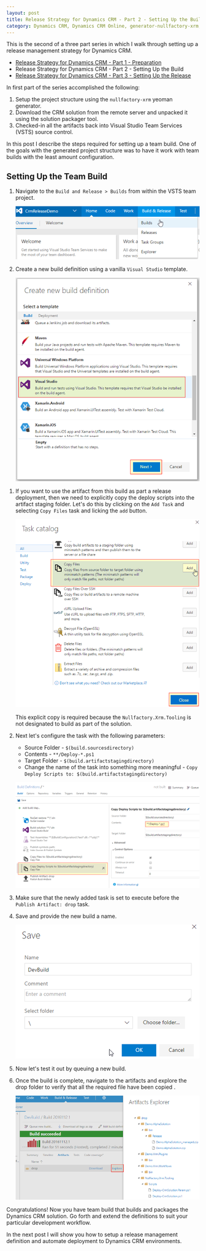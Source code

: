 ```yaml
---
layout: post
title: Release Strategy for Dynamics CRM - Part 2 - Setting Up the Build
category: Dynamics CRM, Dynamics CRM Online, generator-nullfactory-xrm, Visual Studio Team Services, Team Foundation Server, ALM
---
```


This is the second of a three part series in which I walk through setting up a release management strategy for Dynamics CRM.

- [Release Strategy for Dynamics CRM - Part 1 - Preparation](/2016/10/release-strategy-for-dynamics-crm-prepping-part-1/)
- Release Strategy for Dynamics CRM - Part 2 - Setting Up the Build
- [Release Strategy for Dynamics CRM - Part 3 - Setting Up the Release](/2016/11/release-strategy-for-dynamics-crm-setting-up-the-release-part-3/)

In first part of the series accomplished the following:
	
1. Setup the project structure using the `nullfactory-xrm` yeoman generator.	
1. Download the CRM solution from the remote server and unpacked it using the solution packager tool.
1. Checked-in all the artifacts back into Visual Studio Team Services (VSTS) source control.

In this post I describe the steps required for setting up a team build. One of the goals with the generated project structure was to have it work with team builds with the least amount configuration. 

## Setting Up the Team Build

1. Navigate to the `Build and Release > Builds` from within the VSTS team project.

	![Build and Release Menue](/images/posts/CrmReleasePt2/10_NewDefintion.png)

1. Create a new build definition using a vanilla `Visual Studio` template.

	![Visual Studio Template](/images/posts/CrmReleasePt2/20_SelectBuildTemplate.png)

<!--excerpt-->  

1. If you want to use the artifact from this build as part a release deployment, then we need to explicitly copy the deploy scripts into the artifact staging folder. Let's do this by clicking on the `Add Task` and selecting `Copy Files` task and licking the `add` button. 

	![Copy Task](/images/posts/CrmReleasePt2/30_CopyTask.png)

	This explicit copy is required because the `Nullfactory.Xrm.Tooling` is not designated to build as part of the solution.

1. Next let's configure the task with the following parameters:
	
	- Source Folder -  `$(build.sourcesdirectory)`
	- Contents - `**/Deploy-*.ps1`
	- Target Folder - `$(build.artifactstagingdirectory)`
	- Change the name of the task into something more meaningful - `Copy Deploy Scripts to: $(build.artifactstagingdirectory)`

	![Copy Task](/images/posts/CrmReleasePt2/40_CopyTaskParameters.png)

1. Make sure that the newly added task is set to execute before the `Publish Artifact: drop` task.

1. Save and provide the new build a name.

	![Build Name](/images/posts/CrmReleasePt2/50_BuildName.png)

1. Now let's test it out by queuing a new build.

1. Once the build is complete, navigate to the artifacts and explore the drop folder to verify that all the required file have been copied .

	![Build Artifacts](/images/posts/CrmReleasePt2/60_BuildArtifacts.png)

Congratulations! Now you have team build that builds and packages the Dynamics CRM solution. Go forth and extend the definitions to suit your particular development workflow.

In the next post I will show you how to setup a release management definition and automate deployment to Dynamics CRM environments.